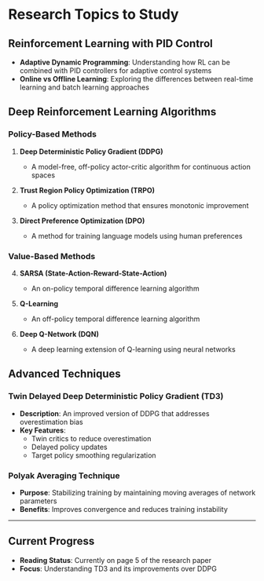 # Research Topics to Study

## Reinforcement Learning with PID Control
- **Adaptive Dynamic Programming**: Understanding how RL can be combined with PID controllers for adaptive control systems
- **Online vs Offline Learning**: Exploring the differences between real-time learning and batch learning approaches

## Deep Reinforcement Learning Algorithms

### Policy-Based Methods
1. **Deep Deterministic Policy Gradient (DDPG)**
   - A model-free, off-policy actor-critic algorithm for continuous action spaces
   
2. **Trust Region Policy Optimization (TRPO)**
   - A policy optimization method that ensures monotonic improvement

3. **Direct Preference Optimization (DPO)**
   - A method for training language models using human preferences

### Value-Based Methods
4. **SARSA (State-Action-Reward-State-Action)**
   - An on-policy temporal difference learning algorithm

5. **Q-Learning**
   - An off-policy temporal difference learning algorithm

6. **Deep Q-Network (DQN)**
   - A deep learning extension of Q-learning using neural networks

## Advanced Techniques

### Twin Delayed Deep Deterministic Policy Gradient (TD3)
- **Description**: An improved version of DDPG that addresses overestimation bias
- **Key Features**:
  - Twin critics to reduce overestimation
  - Delayed policy updates
  - Target policy smoothing regularization

### Polyak Averaging Technique
- **Purpose**: Stabilizing training by maintaining moving averages of network parameters
- **Benefits**: Improves convergence and reduces training instability

---

## Current Progress
- **Reading Status**: Currently on page 5 of the research paper
- **Focus**: Understanding TD3 and its improvements over DDPG